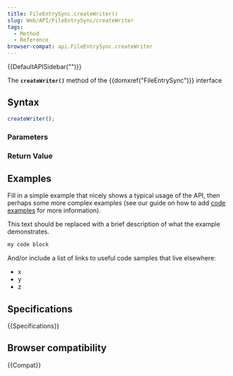 ```yaml
---
title: FileEntrySync.createWriter()
slug: Web/API/FileEntrySync/createWriter
tags:
  - Method
  - Reference
browser-compat: api.FileEntrySync.createWriter
---
```

{{DefaultAPISidebar("")}}

The **`createWriter()`** method of the {{domxref("FileEntrySync")}} interface 

## Syntax

```js
createWriter();
```

### Parameters



### Return Value



## Examples

Fill in a simple example that nicely shows a typical usage of the API, then perhaps some more complex examples (see our guide on how to add [code examples](/en-US/docs/MDN/Contribute/Structures/Code_examples) for more information).

This text should be replaced with a brief description of what the example demonstrates.

```js
my code block
```

And/or include a list of links to useful code samples that live elsewhere:

*   x
*   y
*   z

## Specifications

{{Specifications}}

## Browser compatibility

{{Compat}}

